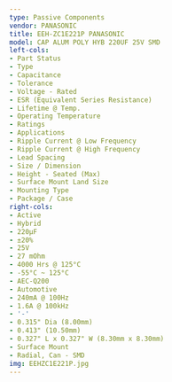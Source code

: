 ```yaml
---
type: Passive Components
vendor: PANASONIC
title: EEH-ZC1E221P PANASONIC
model: CAP ALUM POLY HYB 220UF 25V SMD
left-cols:
- Part Status
- Type
- Capacitance
- Tolerance
- Voltage - Rated
- ESR (Equivalent Series Resistance)
- Lifetime @ Temp.
- Operating Temperature
- Ratings
- Applications
- Ripple Current @ Low Frequency
- Ripple Current @ High Frequency
- Lead Spacing
- Size / Dimension
- Height - Seated (Max)
- Surface Mount Land Size
- Mounting Type
- Package / Case
right-cols:
- Active
- Hybrid
- 220µF
- ±20%
- 25V
- 27 mOhm
- 4000 Hrs @ 125°C
- -55°C ~ 125°C
- AEC-Q200
- Automotive
- 240mA @ 100Hz
- 1.6A @ 100kHz
- '-'
- 0.315" Dia (8.00mm)
- 0.413" (10.50mm)
- 0.327" L x 0.327" W (8.30mm x 8.30mm)
- Surface Mount
- Radial, Can - SMD
img: EEHZC1E221P.jpg
---
```

